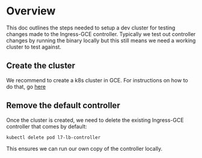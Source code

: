 # Overview

This doc outlines the steps needed to setup a dev cluster for testing changes
made to the Ingress-GCE controller. Typically we test out controller changes
by running the binary locally but this still means we need a working cluster
to test against.

## Create the cluster

We recommend to create a k8s cluster in GCE. For instructions on how to do
that, go [here](../deploy/gce/README.md)

## Remove the default controller

Once the cluster is created, we need to delete the existing Ingress-GCE controller
that comes by default:

```console
kubectl delete pod l7-lb-controller
```

This ensures we can run our own copy of the controller locally.

